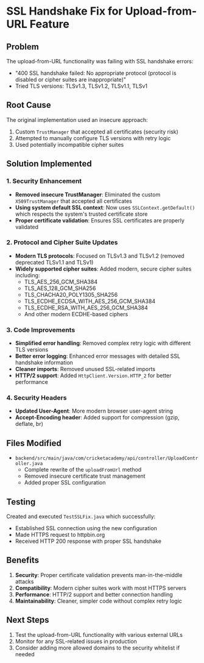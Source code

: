 # SSL Handshake Fix for Upload-from-URL Feature

## Problem
The upload-from-URL functionality was failing with SSL handshake errors:
- "400 SSL handshake failed: No appropriate protocol (protocol is disabled or cipher suites are inappropriate)"
- Tried TLS versions: TLSv1.3, TLSv1.2, TLSv1.1, TLSv1

## Root Cause
The original implementation used an insecure approach:
1. Custom `TrustManager` that accepted all certificates (security risk)
2. Attempted to manually configure TLS versions with retry logic
3. Used potentially incompatible cipher suites

## Solution Implemented

### 1. Security Enhancement
- **Removed insecure TrustManager**: Eliminated the custom `X509TrustManager` that accepted all certificates
- **Using system default SSL context**: Now uses `SSLContext.getDefault()` which respects the system's trusted certificate store
- **Proper certificate validation**: Ensures SSL certificates are properly validated

### 2. Protocol and Cipher Suite Updates
- **Modern TLS protocols**: Focused on TLSv1.3 and TLSv1.2 (removed deprecated TLSv1.1 and TLSv1)
- **Widely supported cipher suites**: Added modern, secure cipher suites including:
  - TLS_AES_256_GCM_SHA384
  - TLS_AES_128_GCM_SHA256  
  - TLS_CHACHA20_POLY1305_SHA256
  - TLS_ECDHE_ECDSA_WITH_AES_256_GCM_SHA384
  - TLS_ECDHE_RSA_WITH_AES_256_GCM_SHA384
  - And other modern ECDHE-based ciphers

### 3. Code Improvements
- **Simplified error handling**: Removed complex retry logic with different TLS versions
- **Better error logging**: Enhanced error messages with detailed SSL handshake information
- **Cleaner imports**: Removed unused SSL-related imports
- **HTTP/2 support**: Added `HttpClient.Version.HTTP_2` for better performance

### 4. Security Headers
- **Updated User-Agent**: More modern browser user-agent string
- **Accept-Encoding header**: Added support for compression (gzip, deflate, br)

## Files Modified
- `backend/src/main/java/com/cricketacademy/api/controller/UploadController.java`
  - Complete rewrite of the `uploadFromUrl` method
  - Removed insecure certificate trust management
  - Added proper SSL configuration

## Testing
Created and executed `TestSSLFix.java` which successfully:
- Established SSL connection using the new configuration
- Made HTTPS request to httpbin.org
- Received HTTP 200 response with proper SSL handshake

## Benefits
1. **Security**: Proper certificate validation prevents man-in-the-middle attacks
2. **Compatibility**: Modern cipher suites work with most HTTPS servers
3. **Performance**: HTTP/2 support and better connection handling
4. **Maintainability**: Cleaner, simpler code without complex retry logic

## Next Steps
1. Test the upload-from-URL functionality with various external URLs
2. Monitor for any SSL-related issues in production
3. Consider adding more allowed domains to the security whitelist if needed
